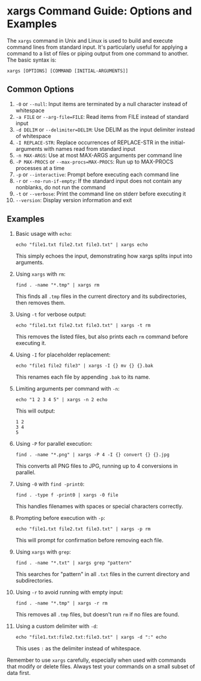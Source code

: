 # xargs Command Guide: Options and Examples

The `xargs` command in Unix and Linux is used to build and execute command lines from standard input. It's particularly useful for applying a command to a list of files or piping output from one command to another. The basic syntax is:

```
xargs [OPTIONS] [COMMAND [INITIAL-ARGUMENTS]]
```

## Common Options

1. `-0` or `--null`: Input items are terminated by a null character instead of whitespace
2. `-a FILE` or `--arg-file=FILE`: Read items from FILE instead of standard input
3. `-d DELIM` or `--delimiter=DELIM`: Use DELIM as the input delimiter instead of whitespace
4. `-I REPLACE-STR`: Replace occurrences of REPLACE-STR in the initial-arguments with names read from standard input
5. `-n MAX-ARGS`: Use at most MAX-ARGS arguments per command line
6. `-P MAX-PROCS` or `--max-procs=MAX-PROCS`: Run up to MAX-PROCS processes at a time
7. `-p` or `--interactive`: Prompt before executing each command line
8. `-r` or `--no-run-if-empty`: If the standard input does not contain any nonblanks, do not run the command
9. `-t` or `--verbose`: Print the command line on stderr before executing it
10. `--version`: Display version information and exit

## Examples

1. Basic usage with `echo`:
   ```
   echo "file1.txt file2.txt file3.txt" | xargs echo
   ```
   This simply echoes the input, demonstrating how xargs splits input into arguments.

2. Using `xargs` with `rm`:
   ```
   find . -name "*.tmp" | xargs rm
   ```
   This finds all `.tmp` files in the current directory and its subdirectories, then removes them.

3. Using `-t` for verbose output:
   ```
   echo "file1.txt file2.txt file3.txt" | xargs -t rm
   ```
   This removes the listed files, but also prints each `rm` command before executing it.

4. Using `-I` for placeholder replacement:
   ```
   echo "file1 file2 file3" | xargs -I {} mv {} {}.bak
   ```
   This renames each file by appending `.bak` to its name.

5. Limiting arguments per command with `-n`:
   ```
   echo "1 2 3 4 5" | xargs -n 2 echo
   ```
   This will output:
   ```
   1 2
   3 4
   5
   ```

6. Using `-P` for parallel execution:
   ```
   find . -name "*.png" | xargs -P 4 -I {} convert {} {}.jpg
   ```
   This converts all PNG files to JPG, running up to 4 conversions in parallel.

7. Using `-0` with `find -print0`:
   ```
   find . -type f -print0 | xargs -0 file
   ```
   This handles filenames with spaces or special characters correctly.

8. Prompting before execution with `-p`:
   ```
   echo "file1.txt file2.txt file3.txt" | xargs -p rm
   ```
   This will prompt for confirmation before removing each file.

9. Using `xargs` with `grep`:
   ```
   find . -name "*.txt" | xargs grep "pattern"
   ```
   This searches for "pattern" in all `.txt` files in the current directory and subdirectories.

10. Using `-r` to avoid running with empty input:
    ```
    find . -name "*.tmp" | xargs -r rm
    ```
    This removes all `.tmp` files, but doesn't run `rm` if no files are found.

11. Using a custom delimiter with `-d`:
    ```
    echo "file1.txt:file2.txt:file3.txt" | xargs -d ":" echo
    ```
    This uses `:` as the delimiter instead of whitespace.

Remember to use `xargs` carefully, especially when used with commands that modify or delete files. Always test your commands on a small subset of data first.

